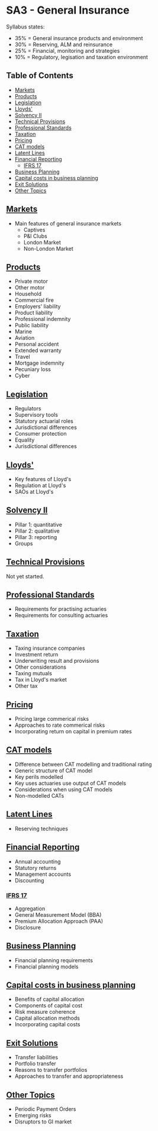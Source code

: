 # SA3 - General Insurance <!-- omit in toc -->

Syllabus states:

- 35% = General insurance products and environment
- 30% = Reserving, ALM and reinsurance
- 25% = Financial, monitoring and strategies
- 10% = Regulatory, legisation and taxation environment

## Table of Contents <!-- omit in toc -->

- [Markets](#markets)
- [Products](#products)
- [Legislation](#legislation)
- [Lloyds'](#lloyds)
- [Solvency II](#solvency-ii)
- [Technical Provisions](#technical-provisions)
- [Professional Standards](#professional-standards)
- [Taxation](#taxation)
- [Pricing](#pricing)
- [CAT models](#cat-models)
- [Latent Lines](#latent-lines)
- [Financial Reporting](#financial-reporting)
  - [IFRS 17](#ifrs-17)
- [Business Planning](#business-planning)
- [Capital costs in business planning](#capital-costs-in-business-planning)
- [Exit Solutions](#exit-solutions)
- [Other Topics](#other-topics)

## [Markets](markets.md)

- Main features of general insurance markets
  - Captives
  - P&I Clubs
  - London Market
  - Non-London Market

## [Products](products.md)

- Private motor
- Other motor
- Household
- Commercial fire
- Employers' liability
- Product liability
- Professional indemnity
- Public liability
- Marine
- Aviation
- Personal accident
- Extended warranty
- Travel
- Mortgage indemnity
- Pecuniary loss
- Cyber

## [Legislation](legislation.md)

- Regulators
- Supervisory tools
- Statutory actuarial roles
- Jurisdictional differences
- Consumer protection
- Equality
- Jurisdictional differences

## [Lloyds'](lloyds.md)

- Key features of Lloyd's
- Regulation at Lloyd's
- SAOs at Lloyd's

## [Solvency II](solvency2.md)

- Pillar 1: quantitative
- Pillar 2: qualitative
- Pillar 3: reporting
- Groups

## [Technical Provisions](tps.md)

Not yet started.

## [Professional Standards](professional.md)

- Requirements for practising actuaries
- Requirements for consulting actuaries

## [Taxation](tax.md)

- Taxing insurance companies
- Investment return
- Underwriting result and provisions
- Other considerations
- Taxing mutuals
- Tax in Lloyd's market
- Other tax

## [Pricing](pricing.md)

- Pricing large commerical risks
- Approaches to rate commerical risks
- Incorporating return on capital in premium rates

## [CAT models](cats.md)

- Difference between CAT modelling and traditional rating
- Generic structure of CAT model
- Key perils modelled
- Key uses actuaries use output of CAT models
- Considerations when using CAT models
- Non-modelled CATs

## [Latent Lines](latent.md)

- Reserving techniques

## [Financial Reporting](accounting.md)

- Annual accounting
- Statutory returns
- Management accounts
- Discounting

### [IFRS 17](ifrs17.md)

- Aggregation
- General Measurement Model (BBA)
- Premium Allocation Approach (PAA)
- Disclosure

## [Business Planning](business_planning.md)

- Financial planning requirements
- Financial planning models

## [Capital costs in business planning](capital_costs.md)

- Benefits of capital allocation
- Components of capital cost
- Risk measure coherence
- Capital allocation methods
- Incorporating capital costs

## [Exit Solutions](exit.md)

- Transfer liabilities
- Portfolio transfer
- Reasons to transfer portfolios
- Approaches to transfer and appropriateness

## [Other Topics](other_topics.md)

- Periodic Payment Orders
- Emerging risks
- Disruptors to GI market

